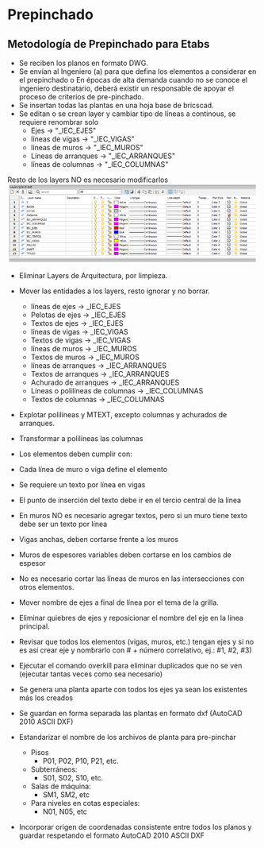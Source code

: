 # Prepinchado

## Metodología de Prepinchado para Etabs

- Se reciben los planos en formato DWG.
- Se envían al Ingeniero (a) para que defina los elementos a considerar en el prepinchado
o En épocas de alta demanda cuando no se conoce el ingeniero destinatario, deberá existir un responsable de apoyar el proceso de criterios de pre-pinchado.
- Se insertan todas las plantas en una hoja base de bricscad.
- Se editan o se crean layer y cambiar tipo de líneas a continous, se requiere renombrar solo
  - Ejes →   "_IEC_EJES"
  - líneas de vigas →  "_IEC_VIGAS"
  - líneas de muros → "_IEC_MUROS"
  - Líneas de arranques → "_IEC_ARRANQUES"
  - líneas de columnas → "_IEC_COLUMNAS"

Resto de los layers NO es necesario modificarlos
![dxftoedb](../images/dxftoedb/prepinchado01.png)

- Eliminar Layers de Arquitectura, por limpieza.
- Mover las entidades a los layers, resto ignorar y no borrar.
  - líneas de ejes                  → _IEC_EJES
  - Pelotas de ejes                 → _IEC_EJES
  - Textos de ejes                  → _IEC_EJES
  - líneas de vigas                 → _IEC_VIGAS
  - Textos de vigas                 → _IEC_VIGAS
  - líneas de muros                 → _IEC_MUROS
  - Textos de muros                 → _IEC_MUROS
  - líneas de arranques             → _IEC_ARRANQUES
  - Textos de arranques             → _IEC_ARRANQUES
  - Achurado de arranques           → _IEC_ARRANQUES
  - Líneas o polilíneas de columnas → _IEC_COLUMNAS
  - Textos de columnas              → _IEC_COLUMNAS

- Explotar polilíneas y MTEXT, excepto columnas y achurados de arranques.
- Transformar a polilíneas las columnas
- Los elementos deben cumplir con:
- Cada línea de muro o viga define el elemento
- Se requiere un texto por línea en vigas
- El punto de inserción del texto debe ir en el tercio central de la línea
- En muros NO es necesario agregar textos, pero si un muro tiene texto debe ser un texto por línea
- Vigas anchas, deben cortarse frente a los muros
- Muros de espesores variables deben cortarse en los cambios de espesor
- No es necesario cortar las líneas de muros en las intersecciones con otros elementos.
- Mover nombre de ejes a final de línea por el tema de la grilla.
- Eliminar quiebres de ejes y reposicionar el nombre del eje en la línea principal.
- Revisar que todos los elementos (vigas, muros, etc.) tengan ejes y si no es así crear eje y nombrarlo con # + número correlativo, ej.: #1, #2, #3)
- Ejecutar el comando overkill para eliminar duplicados que no se ven (ejecutar tantas veces como sea necesario)
- Se genera una planta aparte con todos los ejes ya sean los existentes más los creados
- Se guardan en forma separada las plantas en formato dxf (AutoCAD 2010 ASCII DXF)
- Estandarizar el nombre de los archivos de planta para pre-pinchar
  - Pisos
    - P01, P02, P10, P21, etc.
  - Subterráneos:
    - S01, S02, S10, etc.
  - Salas de máquina:
    - SM1, SM2, etc
  - Para niveles en cotas especiales:
    - N01, N05, etc

- Incorporar origen de coordenadas consistente entre todos los planos y guardar respetando el formato AutoCAD 2010 ASCII DXF
